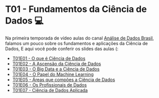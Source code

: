 # T01 - Fundamentos da Ciência de Dados :computer:
Na primeira temporada de vídeo aulas do canal [Análise de Dados Brasil](https://www.youtube.com/channel/UC1TUZx4WcPgKkcXymqL1KYA), falamos um pouco sobre os fundamentos e aplicações da Ciência de Dados,
E aqui você pode conferir os slides das aulas (:

- [T01E01 - O que é Ciência de Dados](https://github.com/adadosbrasil/T01_Fundamentos_Ciencia-de-Dados/blob/master/Slides-Aulas/T01E01%20-%20O%20que%20%C3%A9%20Ci%C3%AAncia%20de%20Dados.pdf)
- [T01E02 - A Ascensão da Ciência de Dados](https://github.com/adadosbrasil/T01_Fundamentos_Ciencia-de-Dados/blob/master/Slides-Aulas/T01E02%20-%20A%20Ascens%C3%A3o%20da%20Ci%C3%AAncia%20de%20Dados.pdf)
- [T01E03 - O Big Data e a Ciência de Dados](https://github.com/adadosbrasil/T01_Fundamentos_Ciencia-de-Dados/blob/master/Slides-Aulas/T01E03%20-%20O%20Big%20Data%20e%20a%20Ci%C3%AAncia%20de%20Dados.pdf)
- [T01E04 - O Papel do Machine Learning](https://github.com/adadosbrasil/T01_Fundamentos_Ciencia-de-Dados/blob/master/Slides-Aulas/T01E04%20-%20O%20Papel%20do%20Machine%20Learning.pdf)
- [T01E05 - Áreas que compões a Ciência de Dados](https://github.com/adadosbrasil/T01_Fundamentos_Ciencia-de-Dados/blob/master/Slides-Aulas/T01E05%20-%20%C3%81reas%20que%20comp%C3%B5es%20a%20Ci%C3%AAncia%20de%20Dados.pdf)
- [T01E06 - Os Profissionais de Dados](https://github.com/adadosbrasil/T01_Fundamentos_Ciencia-de-Dados/blob/master/Slides-Aulas/T01E06%20-%20Os%20Profissionais%20de%20Dados.pdf)
- [T01E07 - Ciência de Dados Aplicada](https://github.com/adadosbrasil/T01_Fundamentos_Ciencia-de-Dados/blob/master/Slides-Aulas/T01E07%20-%20Ci%C3%AAncia%20de%20Dados%20Aplicada.pdf)

